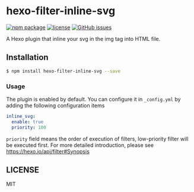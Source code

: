 # hexo-filter-inline-svg

[![npm package](https://img.shields.io/npm/v/hexo-filter-inline-svg)](https://npmjs.org/package/hexo-filter-inline-svg)
[![license](https://img.shields.io/npm/l/hexo-filter-inline-svg)](./LICENSE "LICENSE")
[![GitHub issues](https://img.shields.io/github/issues/widergao/hexo-filter-inline-svg)](https://github.com/WiderGao/hexo-filter-inline-svg/issues)

A Hexo plugin that inline your svg in the img tag into HTML file.

## Installation

```bash
$ npm install hexo-filter-inline-svg --save
```

### Usage

The plugin is enabled by default. You can configure it in `_config.yml` by adding the following configuration items

```yml
inline_svg:
  enable: true
  priority: 100
```

`priority` field  means the order of execution of filters, low-priority filter will be executed first. For more detailed introduction, please see <https://hexo.io/api/filter#Synopsis>

## LICENSE

MIT

